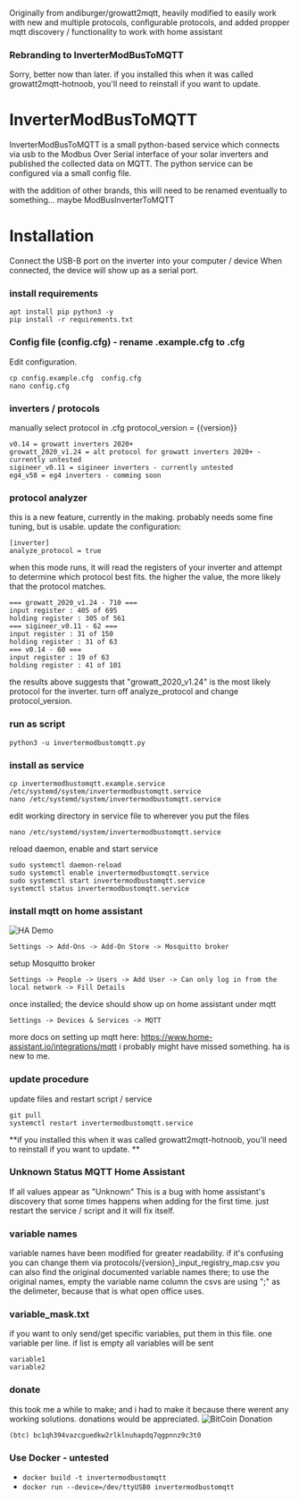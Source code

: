 Originally from andiburger/growatt2mqtt, heavily modified to easily work with new and multiple protocols, configurable protocols, and added propper mqtt discovery / functionality to work with home assistant

### Rebranding to InverterModBusToMQTT
Sorry, better now than later. 
if you installed this when it was called growatt2mqtt-hotnoob, you'll need to reinstall if you want to update. 

# InverterModBusToMQTT

InverterModBusToMQTT is a small python-based service which connects via usb to the Modbus Over Serial interface of your solar inverters and published the collected data on MQTT.
The python service can be configured via a small config file.

with the addition of other brands, this will need to be renamed eventually to something... maybe ModBusInverterToMQTT


# Installation
Connect the USB-B port on the inverter into your computer / device
When connected, the device will show up as a serial port. 

### install requirements
```
apt install pip python3 -y
pip install -r requirements.txt
```

### Config file (config.cfg) - rename .example.cfg to .cfg
Edit configuration.
```
cp config.example.cfg  config.cfg
nano config.cfg
```

### inverters / protocols
manually select protocol in .cfg
protocol_version = {{version}}
```
v0.14 = growatt inverters 2020+
growatt_2020_v1.24 = alt protocol for growatt inverters 2020+ - currently untested
sigineer_v0.11 = sigineer inverters - currently untested
eg4_v58 = eg4 inverters - comming soon
```

### protocol analyzer
this is a new feature, currently in the making. probably needs some fine tuning, but is usable. 
update the configuration:
```
[inverter]
analyze_protocol = true
```

when this mode runs, it will read the registers of your inverter and attempt to determine which protocol best fits. 
the higher the value, the more likely that the protocol matches. 

```
=== growatt_2020_v1.24 - 710 ===
input register : 405 of 695
holding register : 305 of 561
=== sigineer_v0.11 - 62 ===
input register : 31 of 150
holding register : 31 of 63
=== v0.14 - 60 ===
input register : 19 of 63
holding register : 41 of 101
```

the results above suggests that "growatt_2020_v1.24" is the most likely protocol for the inverter. turn off analyze_protocol and change protocol_version.

### run as script
```python3 -u invertermodbustomqtt.py```


### install as service
```
cp invertermodbustomqtt.example.service  /etc/systemd/system/invertermodbustomqtt.service
nano /etc/systemd/system/invertermodbustomqtt.service
```
edit working directory in service file to wherever you put the files
```
nano /etc/systemd/system/invertermodbustomqtt.service
```
reload daemon, enable and start service
```
sudo systemctl daemon-reload
sudo systemctl enable invertermodbustomqtt.service
sudo systemctl start invertermodbustomqtt.service
systemctl status invertermodbustomqtt.service
```

### install mqtt on home assistant
![HA Demo](https://raw.githubusercontent.com/HotNoob/InverterModBusToMQTT/main/images/home%20assistant%20example2.png)

```Settings -> Add-Ons -> Add-On Store -> Mosquitto broker```

setup Mosquitto broker

```Settings -> People -> Users -> Add User -> Can only log in from the local network -> Fill Details ```

once installed; the device should show up on home assistant under mqtt

```Settings -> Devices & Services -> MQTT ```

more docs on setting up mqtt here: https://www.home-assistant.io/integrations/mqtt
i probably might have missed something. ha is new to me.

### update procedure
update files and restart script / service
```
git pull
systemctl restart invertermodbustomqtt.service
```

**if you installed this when it was called growatt2mqtt-hotnoob, you'll need to reinstall if you want to update. **


### Unknown Status MQTT Home Assistant 
If all values appear as "Unknown"
This is a bug with home assistant's discovery that some times happens when adding for the first time. just restart the service / script and it will fix itself. 

### variable names
variable names have been modified for greater readability. if it's confusing you can change them via protocols/{version}_input_registry_map.csv
you can also find the original documented variable names there; to use the original names, empty the variable name column
the csvs are using ";" as the delimeter, because that is what open office uses. 

### variable_mask.txt
if you want to only send/get specific variables, put them in this file. one variable per line. if list is empty all variables will be sent
```
variable1
variable2
```

### donate
this took me a while to make; and i had to make it because there werent any working solutions. 
donations would be appreciated.
![BitCoin Donation](https://github.com/HotNoob/growatt2mqtt-hotnoob/blob/main/images/donate_to_hotnoob.png?raw=true)

```(btc) bc1qh394vazcguedkw2rlklnuhapdq7qgpnnz9c3t0```

### Use Docker - untested
- ```docker build -t invertermodbustomqtt ```
- ```docker run --device=/dev/ttyUSB0 invertermodbustomqtt```
